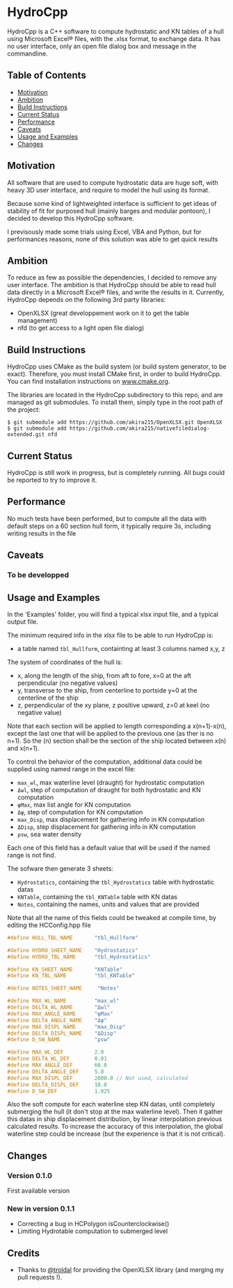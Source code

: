 # HydroCpp

HydroCpp is a C++ software to compute hydrostatic and KN tables of a hull
using Microsoft Excel® files, with the .xlsx format, to exchange data.
It has no user interface, only an open file dialog box and message in
the commandline.

## Table of Contents

- [Motivation](#motivation)
- [Ambition](#ambition)
- [Build Instructions](#build-instructions)
- [Current Status](#current-status)
- [Performance](#performance)
- [Caveats](#caveats)
- [Usage and Examples](#usage-and-examples)
- [Changes](#changes)

## Motivation

All software that are used to compute hydrostatic data are huge soft,
with heavy 3D user interface, and require to model the hull using its format.

Because some kind of lightweighted interface is sufficient to get ideas of
stability of fit for purposed hull (mainly barges and modular pontoon), I
decided to develop this HydroCpp software.

I previsously made some trials using Excel, VBA and Python, but for 
performances reasons, none of this solution was able to get quick results

## Ambition

To reduce as few as possible the dependencies, I decided to remove any user interface. The ambition is that HydroCpp should be able to read hull data directly in a Microsoft Excel® files, and write the results in it.  Currently, HydroCpp depends on the following
3rd party libraries:

- OpenXLSX (great developpement work on it to get the table management)
- nfd (to get access to a light open file dialog)

## Build Instructions
HydroCpp uses CMake as the build system (or build system generator, to be exact). Therefore, you must install CMake first, in order to build HydroCpp. You can find installation instructions on www.cmake.org.

The libraries are located in the HydroCpp subdirectory to this repo, and 
are managed as git submodules. To install them, simply type in the root path of the project:

```
$ git submodule add https://github.com/akira215/OpenXLSX.git OpenXLSX
$ git submodule add https://github.com/akira215/nativefiledialog-extended.git nfd
```

## Current Status

HydroCpp is still work in progress, but is completely running. All bugs 
could be reported to try to improve it.

## Performance

No much tests have been performed, but to compute all the data with default steps on a 60 section hull form, it typically require 3s, including writing results in the file

## Caveats

### To be developped



## Usage and Examples

In the 'Examples' folder, you will find a typical xlsx input file, and a typical output file. 

The minimum required info in the xlsx file to be able to run HydroCpp is:
 * a table named `tbl_Hullform`, containting at least 3 columns named x,y, z

The system of coordinates of the hull is:
 - x, along the length of the ship, from aft to fore, x=0 at the aft perpendicular (no negative values)
 - y, transverse to the ship, from centerline to portside y=0 at the centerline of the ship
 - z, perpendicular of the xy plane, z positive upward, z=0 at keel (no negative value)

Note that each section will be applied to length corresponding a x(n+1)-x(n),
except the last one that will be applied to the previous one (as ther is no n+1). So the (n) section shall be the section of the ship located between x(n) and x(n+1).

To control the behavior of the computation, additional data could be supplied using named range in the excel file:
 * `max_wl`, max waterline level (draught) for hydrostatic computation
 * `Δwl`, step of computation of draught for both hydrostatic and KN computation
 * `φMax`, max list angle for KN computation
 * `Δφ`, step of computation for KN computation
 * `max_Disp`, max displacement for gathering info in KN computation
 * `ΔDisp`, step displacement for gathering info in KN computation
 * `ρsw`, sea water density

Each one of this field has a default value that will be used if the named range is not find.

The sofware then generate 3 sheets:
 * `Hydrostatics`, containing the `tbl_Hydrostatics` table with hydrostatic datas
 * `KNTable`, containing the  `tbl_KNTable` table with KN datas
 * `Notes`, containing the names, units and values that are provided

Note that all the name of this fields could be tweaked at compile time, by editing the HCConfig.hpp file

```cpp
#define HULL_TBL_NAME       "tbl_Hullform"

#define HYDRO_SHEET_NAME    "Hydrostatics"
#define HYDRO_TBL_NAME      "tbl_Hydrostatics"

#define KN_SHEET_NAME       "KNTable"
#define KN_TBL_NAME         "tbl_KNTable"

#define NOTES_SHEET_NAME     "Notes"

#define MAX_WL_NAME         "max_wl"
#define DELTA_WL_NAME       "Δwl"
#define MAX_ANGLE_NAME      "φMax"
#define DELTA_ANGLE_NAME    "Δφ"
#define MAX_DISPL_NAME      "max_Disp"
#define DELTA_DISPL_NAME    "ΔDisp"
#define D_SW_NAME           "ρsw"

#define MAX_WL_DEF          2.0
#define DELTA_WL_DEF        0.01
#define MAX_ANGLE_DEF       60.0
#define DELTA_ANGLE_DEF     5.0
#define MAX_DISPL_DEF       2000.0 // Not used, calculated
#define DELTA_DISPL_DEF     10.0
#define D_SW_DEF            1.025

```

Also the soft compute for each waterline step KN datas, until completely submerging the hull (it don't stop at the max waterline level). Then it gather this datas in ship displacement distribution, by linear interpolation previous calculated results. To increase the accuracy of this interpolation, the global waterline step could be increase (but the experience is that it is not critical).

## Changes

### Version 0.1.0
First available version
### New in version 0.1.1
- Correcting a bug in HCPolygon isCounterclockwise()
- Limiting Hydrotable computation to submerged level

## Credits

- Thanks to [@troldal](https://github.com/troldal/OpenXLSX) for providing the OpenXLSX library (and merging my pull requests !).

